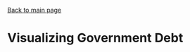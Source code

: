 [Back to main page](https://reedcallan.github.io/Telling-Stories-with-Data/)
# Visualizing Government Debt
